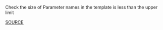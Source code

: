 Check the size of Parameter names in the template is less than the upper limit

[SOURCE](https://docs.aws.amazon.com/AWSCloudFormation/latest/UserGuide/cloudformation-limits.html)